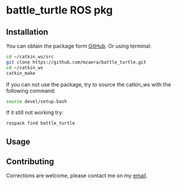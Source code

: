 # battle_turtle ROS pkg

## Installation

You can obtain the package form [GitHub](https://github.com/mzaera/battle_turtle.git). Or using terminal:
```bash
cd ~/catkin_ws/src
git clone https://github.com/mzaera/battle_turtle.git
cd ~/catkin_ws
catkin_make
```
If you can not use the package, try to source the catkin_ws with the following command:
 
```bash
source devel/setup.bash
```
If it still not working try:
```bash
rospack find battle_turtle
```

## Usage



## Contributing
Corrections are welcome, please contact me on my [email](martizaera99@gmail.com).




